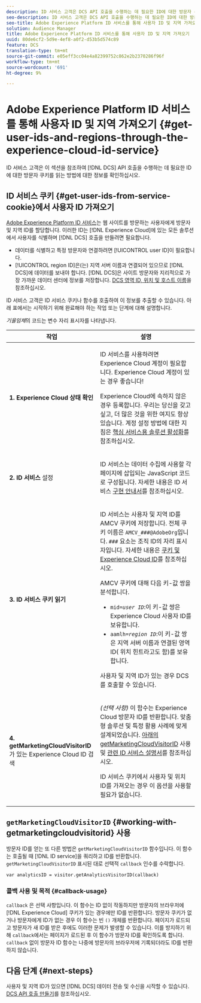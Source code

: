 ```yaml
---
description: ID 서비스 고객은 DCS API 호출을 수행하는 데 필요한 ID에 대한 방문자 쿠키를 읽는 방법에 대한 자세한 내용을 이 섹션을 참조하십시오.
seo-description: ID 서비스 고객은 DCS API 호출을 수행하는 데 필요한 ID에 대한 방문자 쿠키를 읽는 방법에 대한 자세한 내용을 이 섹션을 참조하십시오.
seo-title: Adobe Experience Platform ID 서비스를 통해 사용자 ID 및 지역 가져오기
solution: Audience Manager
title: Adobe Experience Platform ID 서비스를 통해 사용자 ID 및 지역 가져오기
uuid: 80de6cf2-5d9e-4ef8-a0f2-d53b5d574c89
feature: DCS
translation-type: tm+mt
source-git-commit: e05eff3cc04e4a82399752c862e2b2370286f96f
workflow-type: tm+mt
source-wordcount: '691'
ht-degree: 9%

---
```



# Adobe Experience Platform ID 서비스를 통해 사용자 ID 및 지역 가져오기 {#get-user-ids-and-regions-through-the-experience-cloud-id-service}

ID 서비스 고객은 이 섹션을 참조하여 [!DNL DCS] API 호출을 수행하는 데 필요한 ID에 대한 방문자 쿠키를 읽는 방법에 대한 정보를 확인하십시오.

## ID 서비스 쿠키 {#get-user-ids-from-service-cookie}에서 사용자 ID 가져오기

[Adobe Experience Platform ID 서비스](https://docs.adobe.com/content/help/ko-KR/id-service/using/home.html)는 웹 사이트를 방문하는 사용자에게 방문자 및 지역 ID를 할당합니다. 이러한 ID는 [!DNL Experience Cloud]에 있는 모든 솔루션에서 사용자를 식별하며 [!DNL DCS] 호출을 만들려면 필요합니다.

* 데이터를 식별하고 특정 방문자와 연결하려면 [!UICONTROL user ID]이 필요합니다.
* [!UICONTROL region ID]은(는) 지역 서버 이름과 연결되어 있으므로 [!DNL DCS]에 데이터를 보내야 합니다. [!DNL DCS]은 사이트 방문자와 지리적으로 가장 가까운 데이터 센터에 정보를 저장합니다. [DCS 영역 ID, 위치 및 호스트 이름](../../../api/dcs-intro/dcs-api-reference/dcs-regions.md)을 참조하십시오.

ID 서비스 고객은 ID 서비스 쿠키나 함수를 호출하여 이 정보를 추출할 수 있습니다. 아래 표에서는 시작하기 위해 완료해야 하는 작업 또는 단계에 대해 설명합니다.

*기울임체*&#x200B;의 코드는 변수 자리 표시자를 나타냅니다.

<table id="table_660EBE1C24DD4FBE9DCE5191836C9135"> 
 <thead> 
  <tr> 
   <th colname="col1" class="entry"> 작업 </th> 
   <th colname="col2" class="entry"> 설명 </th> 
  </tr> 
 </thead>
 <tbody> 
  <tr> 
   <td colname="col1"> <p> <b>1. <span class="keyword"> Experience Cloud</span> 상태 확인</b> </p> </td> 
   <td colname="col2"> <p>ID 서비스를 사용하려면 <span class="keyword"> Experience Cloud</span> 계정이 필요합니다. <span class="keyword"> Experience Cloud</span> 계정이 있는 경우 좋습니다! </p> <p> <span class="keyword"> Experience Cloud</span>에 속하지 않은 경우 등록합니다. 우리는 당신을 갖고 싶고, 더 많은 것을 위한 여지도 항상 있습니다. 계정 설정 방법에 대한 지침은 <a href="https://docs.adobe.com/content/help/en/core-services/interface/about-core-services/core-services.html" format="https" scope="external"> 핵심 서비스용 솔루션 활성화</a>를 참조하십시오. </p> </td> 
  </tr> 
  <tr> 
   <td colname="col1"> <p> <b>2. <span class="keyword"> ID 서비스</span></b> 설정 </p> </td> 
   <td colname="col2"> <p><span class="keyword"> ID 서비스</span>는 데이터 수집에 사용할 각 페이지에 삽입되는 JavaScript 코드로 구성됩니다. 자세한 내용은 ID 서비스 <a href="https://docs.adobe.com/content/help/en/id-service/using/implementation/implementation-guides.html" format="https" scope="external"> 구현 안내서</a>를 참조하십시오. </p> </td> 
  </tr> 
  <tr> 
   <td colname="col1"> <p> <b>3. <span class="keyword"> ID 서비스</span> 쿠키 읽기</b> </p> </td> 
   <td colname="col2"> <p><span class="keyword"> ID 서비스</span>는 사용자 및 지역 ID를 AMCV 쿠키에 저장합니다. 전체 쿠키 이름은 <code>AMCV_<i>###</i>@AdobeOrg</code>입니다. <code><i>###</i></code> 요소는 조직 ID의 자리 표시자입니다. 자세한 내용은 <a href="https://docs.adobe.com/content/help/en/id-service/using/intro/cookies.html" format="https" scope="external"> 쿠키 및 Experience Cloud ID</a>를 참조하십시오. </p> <p>AMCV 쿠키에 대해 다음 키-값 쌍을 분석합니다. </p> <p> 
     <ul id="ul_502ECFCDDD084D448B5EDC4E5C0909C1"> 
      <li id="li_662FFA36AC854E699D50A183B161D654"> <code>mid=<i>user ID</i></code>:이 키-값 쌍은  <span class="keyword"> Experience Cloud 사용자 </span> ID를 보유합니다. </li> 
      <li id="li_65422233187B4217B50DC52DBD58F404"> <code>aamlh=<i>region ID</i></code>:이 키-값 쌍은 지역 서버 이름과 연결된 영역 ID( <span class="term"> 위치 힌트라고도 함</span>)를 보유합니다. </li> 
     </ul> </p> <p>사용자 및 지역 ID가 있는 경우 <span class="wintitle"> DCS</span>를 호출할 수 있습니다. </p> </td> 
  </tr> 
  <tr> 
   <td colname="col1"> <p> <b>4. getMarketingCloudVisitorID</b>가 있는 <span class="keyword"> Experience Cloud ID</span> 검색 </p> </td> 
   <td colname="col2"> <p><i>(선택 사항)</i> 이 함수는  <span class="keyword"> Experience Cloud </span> 방문자 ID를 반환합니다. 맞춤형 솔루션 및 특정 활용 사례에 맞게 설계되었습니다. <a href="../../../api/dcs-intro/dcs-s2s/dcs-mcid-ids.md#working-with-getmarketingcloudvisitorid"> 아래의 getMarketingCloudVisitorID</a> 사용 및 <a href="https://docs.adobe.com/content/help/en/id-service/using/id-service-api/methods/getmcvid.html" format="https" scope="external"> 관련 ID 서비스 설명서</a>를 참조하십시오. </p> <p>ID 서비스 쿠키에서 사용자 및 위치 ID를 가져오는 경우 이 옵션을 사용할 필요가 없습니다. </p> </td> 
  </tr> 
 </tbody> 
</table>

## `getMarketingCloudVisitorID` {#working-with-getmarketingcloudvisitorid} 사용

방문자 ID를 얻는 또 다른 방법은 `getMarketingCloudVisitorID` 함수입니다. 이 함수는 호출될 때 [!DNL ID service]을 쿼리하고 ID를 반환합니다. `getMarketingCloudVisitorID` 표시된 대로 선택적  `callback` 인수를 수락합니다.

`var analyticsID = visitor.getAnalyticsVisitorID(callback)`

### 콜백 사용 및 목적 {#callback-usage}

`callback` 은 선택 사항입니다. 이 함수는 ID 없이 작동하지만 방문자의 브라우저에 [!DNL Experience Cloud] 쿠키가 있는 경우에만 ID를 반환합니다. 방문자 쿠키가 없거나 방문자에게 ID가 없는 경우 이 함수는 빈 `()` 개체를 반환합니다. 페이지가 로드되고 방문자가 새 ID를 받은 후에도 이러한 문제가 발생할 수 있습니다. 이를 방지하기 위해 `callback`에서는 페이지가 로드된 후 이 함수가 방문자 ID를 확인하도록 합니다. `callback` 없이 방문자 ID 함수는 나중에 방문자의 브라우저에 기록되더라도 ID를 반환하지 않습니다.

## 다음 단계 {#next-steps}

사용자 및 지역 ID가 있으면 [!DNL DCS] 데이터 전송 및 수신을 시작할 수 있습니다. [DCS API 호출 만들기](../../../api/dcs-intro/dcs-s2s/dcs-s2s-calls.md)를 참조하십시오.